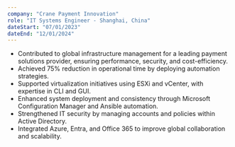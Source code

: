```yaml
---
company: "Crane Payment Innovation"
role: "IT Systems Engineer - Shanghai, China"
dateStart: "07/01/2023"
dateEnd: "12/01/2024"
---
```


- Contributed to global infrastructure management for a leading payment solutions provider, ensuring performance,
security, and cost-efficiency.
- Achieved 75% reduction in operational time by deploying automation strategies.
- Supported virtualization initiatives using ESXi and vCenter, with expertise in CLI and GUI.
- Enhanced system deployment and consistency through Microsoft Configuration Manager and Ansible automation.
- Strengthened IT security by managing accounts and policies within Active Directory.
- Integrated Azure, Entra, and Office 365 to improve global collaboration and scalability.
